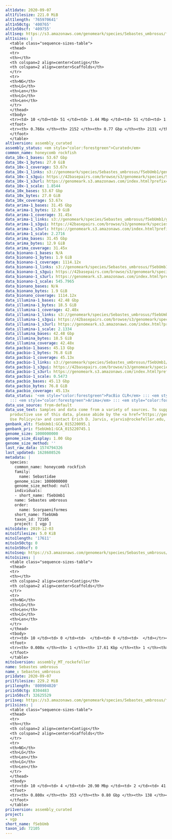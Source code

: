 ```yaml
---
alt1date: 2020-09-07
alt1filesize: 221.0 MiB
alt1length: '765970641'
alt1n50ctg: '400765'
alt1n50scf: '409755'
alt1seq: https://s3.amazonaws.com/genomeark/species/Sebastes_umbrosus/fSebUmb1/assembly_curated/fSebUmb1.alt.cur.20200907.fasta.gz
alt1sizes: |
  <table class="sequence-sizes-table">
  <thead>
  <tr>
  <th></th>
  <th colspan=2 align=center>Contigs</th>
  <th colspan=2 align=center>Scaffolds</th>
  </tr>
  <tr>
  <th>NG</th>
  <th>LG</th>
  <th>Len</th>
  <th>LG</th>
  <th>Len</th>
  </tr>
  </thead>
  <tbody>
  <tr><td> 10 </td><td> 51 </td><td> 1.44 Mbp </td><td> 51 </td><td> 1.44 Mbp </td></tr><tr><td> 20 </td><td> 136 </td><td> 0.97 Mbp </td><td> 136 </td><td> 0.97 Mbp </td></tr><tr><td> 30 </td><td> 252 </td><td> 0.74 Mbp </td><td> 252 </td><td> 0.74 Mbp </td></tr><tr><td> 40 </td><td> 414 </td><td> 0.54 Mbp </td><td> 413 </td><td> 0.54 Mbp </td></tr><tr style="background-color:#cccccc;"><td> 50 </td><td> 626 </td><td> 400.77 Kbp </td><td> 624 </td><td> 409.76 Kbp </td></tr><tr><td> 60 </td><td> 920 </td><td> 280.66 Kbp </td><td> 915 </td><td> 282.70 Kbp </td></tr><tr><td> 70 </td><td> 1392 </td><td> 156.67 Kbp </td><td> 1384 </td><td> 157.87 Kbp </td></tr><tr><td> 80 </td><td> 0 </td><td>  </td><td> 0 </td><td>  </td></tr><tr><td> 90 </td><td> 0 </td><td>  </td><td> 0 </td><td>  </td></tr><tr><td> 100 </td><td> 0 </td><td>  </td><td> 0 </td><td>  </td></tr></tbody>
  <tfoot>
  <tr><th> 0.766x </th><th> 2152 </th><th> 0.77 Gbp </th><th> 2131 </th><th> 0.77 Gbp </th></tr>
  </tfoot>
  </table>
alt1version: assembly_curated
assembly_status: <em style="color:forestgreen">Curated</em>
common_name: honeycomb rockfish
data_10x-1_bases: 53.67 Gbp
data_10x-1_bytes: 27.0 GiB
data_10x-1_coverage: 53.67x
data_10x-1_links: s3://genomeark/species/Sebastes_umbrosus/fSebUmb1/genomic_data/10x/<br>
data_10x-1_s3gui: https://42basepairs.com/browse/s3/genomeark/species/Sebastes_umbrosus/fSebUmb1/genomic_data/10x/
data_10x-1_s3url: https://genomeark.s3.amazonaws.com/index.html?prefix=species/Sebastes_umbrosus/fSebUmb1/genomic_data/10x/
data_10x-1_scale: 1.8544
data_10x_bases: 53.67 Gbp
data_10x_bytes: 27.0 GiB
data_10x_coverage: 53.67x
data_arima-1_bases: 31.45 Gbp
data_arima-1_bytes: 12.9 GiB
data_arima-1_coverage: 31.45x
data_arima-1_links: s3://genomeark/species/Sebastes_umbrosus/fSebUmb1/genomic_data/arima/<br>
data_arima-1_s3gui: https://42basepairs.com/browse/s3/genomeark/species/Sebastes_umbrosus/fSebUmb1/genomic_data/arima/
data_arima-1_s3url: https://genomeark.s3.amazonaws.com/index.html?prefix=species/Sebastes_umbrosus/fSebUmb1/genomic_data/arima/
data_arima-1_scale: 2.2716
data_arima_bases: 31.45 Gbp
data_arima_bytes: 12.9 GiB
data_arima_coverage: 31.45x
data_bionano-1_bases: N/A
data_bionano-1_bytes: 1.9 GiB
data_bionano-1_coverage: 1114.12x
data_bionano-1_links: s3://genomeark/species/Sebastes_umbrosus/fSebUmb1/genomic_data/bionano/<br>
data_bionano-1_s3gui: https://42basepairs.com/browse/s3/genomeark/species/Sebastes_umbrosus/fSebUmb1/genomic_data/bionano/
data_bionano-1_s3url: https://genomeark.s3.amazonaws.com/index.html?prefix=species/Sebastes_umbrosus/fSebUmb1/genomic_data/bionano/
data_bionano-1_scale: 545.7965
data_bionano_bases: N/A
data_bionano_bytes: 1.9 GiB
data_bionano_coverage: 1114.12x
data_illumina-1_bases: 42.48 Gbp
data_illumina-1_bytes: 18.5 GiB
data_illumina-1_coverage: 42.48x
data_illumina-1_links: s3://genomeark/species/Sebastes_umbrosus/fSebUmb1/genomic_data/illumina/<br>
data_illumina-1_s3gui: https://42basepairs.com/browse/s3/genomeark/species/Sebastes_umbrosus/fSebUmb1/genomic_data/illumina/
data_illumina-1_s3url: https://genomeark.s3.amazonaws.com/index.html?prefix=species/Sebastes_umbrosus/fSebUmb1/genomic_data/illumina/
data_illumina-1_scale: 2.1334
data_illumina_bases: 42.48 Gbp
data_illumina_bytes: 18.5 GiB
data_illumina_coverage: 42.48x
data_pacbio-1_bases: 45.13 Gbp
data_pacbio-1_bytes: 76.8 GiB
data_pacbio-1_coverage: 45.13x
data_pacbio-1_links: s3://genomeark/species/Sebastes_umbrosus/fSebUmb1/genomic_data/pacbio/<br>
data_pacbio-1_s3gui: https://42basepairs.com/browse/s3/genomeark/species/Sebastes_umbrosus/fSebUmb1/genomic_data/pacbio/
data_pacbio-1_s3url: https://genomeark.s3.amazonaws.com/index.html?prefix=species/Sebastes_umbrosus/fSebUmb1/genomic_data/pacbio/
data_pacbio-1_scale: 0.5473
data_pacbio_bases: 45.13 Gbp
data_pacbio_bytes: 76.8 GiB
data_pacbio_coverage: 45.13x
data_status: '<em style="color:forestgreen">PacBio CLR</em> ::: <em style="color:forestgreen">10x</em>
  ::: <em style="color:forestgreen">Arima</em> ::: <em style="color:forestgreen">Illumina</em>'
data_use_source: from-default
data_use_text: Samples and data come from a variety of sources. To support fair and
  productive use of this data, please abide by the <a href="https://genome10k.soe.ucsc.edu/data-use-policies/">Data
  Use Policy</a> and contact Erich D. Jarvis, ejarvis@rockefeller.edu, with any questions.
genbank_alt: fSebUmb1:GCA_015220095.1
genbank_pri: fSebUmb1:GCA_015220745.1
genome_size: 1000000000
genome_size_display: 1.00 Gbp
genome_size_method: ''
last_raw_data: 1574794326
last_updated: 1628608526
metadata: |
  species:
    common_name: honeycomb rockfish
    family:
      name: Sebastidae
    genome_size: 1000000000
    genome_size_method: null
    individuals:
    - short_name: fSebUmb1
    name: Sebastes umbrosus
    order:
      name: Scorpaeniformes
    short_name: fSebUmb
    taxon_id: 72105
    project: [ vgp ]
mito1date: 2019-12-03
mito1filesize: 5.0 KiB
mito1length: '17611'
mito1n50ctg: 0
mito1n50scf: 0
mito1seq: https://s3.amazonaws.com/genomeark/species/Sebastes_umbrosus/fSebUmb1/assembly_MT_rockefeller/fSebUmb1.MT.20191203.fasta.gz
mito1sizes: |
  <table class="sequence-sizes-table">
  <thead>
  <tr>
  <th></th>
  <th colspan=2 align=center>Contigs</th>
  <th colspan=2 align=center>Scaffolds</th>
  </tr>
  <tr>
  <th>NG</th>
  <th>LG</th>
  <th>Len</th>
  <th>LG</th>
  <th>Len</th>
  </tr>
  </thead>
  <tbody>
  <tr><td> 10 </td><td> 0 </td><td>  </td><td> 0 </td><td>  </td></tr><tr><td> 20 </td><td> 0 </td><td>  </td><td> 0 </td><td>  </td></tr><tr><td> 30 </td><td> 0 </td><td>  </td><td> 0 </td><td>  </td></tr><tr><td> 40 </td><td> 0 </td><td>  </td><td> 0 </td><td>  </td></tr><tr style="background-color:#cccccc;"><td> 50 </td><td> 0 </td><td style="background-color:#ff8888;">  </td><td> 0 </td><td style="background-color:#ff8888;">  </td></tr><tr><td> 60 </td><td> 0 </td><td>  </td><td> 0 </td><td>  </td></tr><tr><td> 70 </td><td> 0 </td><td>  </td><td> 0 </td><td>  </td></tr><tr><td> 80 </td><td> 0 </td><td>  </td><td> 0 </td><td>  </td></tr><tr><td> 90 </td><td> 0 </td><td>  </td><td> 0 </td><td>  </td></tr><tr><td> 100 </td><td> 0 </td><td>  </td><td> 0 </td><td>  </td></tr></tbody>
  <tfoot>
  <tr><th> 0.000x </th><th> 1 </th><th> 17.61 Kbp </th><th> 1 </th><th> 17.61 Kbp </th></tr>
  </tfoot>
  </table>
mito1version: assembly_MT_rockefeller
name: Sebastes umbrosus
name_: Sebastes_umbrosus
pri1date: 2020-09-07
pri1filesize: 229.2 MiB
pri1length: '800904020'
pri1n50ctg: 8304483
pri1n50scf: 32625529
pri1seq: https://s3.amazonaws.com/genomeark/species/Sebastes_umbrosus/fSebUmb1/assembly_curated/fSebUmb1.pri.cur.20200907.fasta.gz
pri1sizes: |
  <table class="sequence-sizes-table">
  <thead>
  <tr>
  <th></th>
  <th colspan=2 align=center>Contigs</th>
  <th colspan=2 align=center>Scaffolds</th>
  </tr>
  <tr>
  <th>NG</th>
  <th>LG</th>
  <th>Len</th>
  <th>LG</th>
  <th>Len</th>
  </tr>
  </thead>
  <tbody>
  <tr><td> 10 </td><td> 4 </td><td> 20.90 Mbp </td><td> 2 </td><td> 41.17 Mbp </td></tr><tr><td> 20 </td><td> 9 </td><td> 18.80 Mbp </td><td> 4 </td><td> 38.61 Mbp </td></tr><tr><td> 30 </td><td> 15 </td><td> 15.67 Mbp </td><td> 7 </td><td> 36.01 Mbp </td></tr><tr><td> 40 </td><td> 23 </td><td> 11.45 Mbp </td><td> 10 </td><td> 34.91 Mbp </td></tr><tr style="background-color:#cccccc;"><td> 50 </td><td> 33 </td><td style="background-color:#88ff88;"> 8.30 Mbp </td><td> 13 </td><td style="background-color:#88ff88;"> 32.63 Mbp </td></tr><tr><td> 60 </td><td> 47 </td><td> 5.85 Mbp </td><td> 16 </td><td> 30.65 Mbp </td></tr><tr><td> 70 </td><td> 69 </td><td> 3.49 Mbp </td><td> 20 </td><td> 27.31 Mbp </td></tr><tr><td> 80 </td><td> 0 </td><td>  </td><td> 105 </td><td> 39.23 Kbp </td></tr><tr><td> 90 </td><td> 0 </td><td>  </td><td> 0 </td><td>  </td></tr><tr><td> 100 </td><td> 0 </td><td>  </td><td> 0 </td><td>  </td></tr></tbody>
  <tfoot>
  <tr><th> 0.800x </th><th> 353 </th><th> 0.80 Gbp </th><th> 138 </th><th> 0.80 Gbp </th></tr>
  </tfoot>
  </table>
pri1version: assembly_curated
project:
- vgp
short_name: fSebUmb
taxon_id: 72105
---
```

